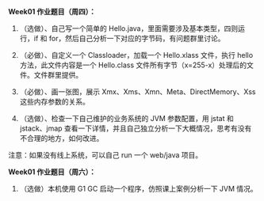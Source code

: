 **Week01 作业题目（周四）：**

1. （选做）、自己写一个简单的 Hello.java，里面需要涉及基本类型，四则运行，if 和 for，然后自己分析一下对应的字节码，有问题群里讨论。

1. （必做）、自定义一个 Classloader，加载一个 Hello.xlass 文件，执行 hello 方法，此文件内容是一个 Hello.class 文件所有字节（x=255-x）处理后的文件。文件群里提供。

1. （必做）、画一张图，展示 Xmx、Xms、Xmn、Meta、DirectMemory、Xss 这些内存参数的关系。

1. （选做）、检查一下自己维护的业务系统的 JVM 参数配置，用 jstat 和 jstack、jmap 查看一下详情，并且自己独立分析一下大概情况，思考有没有不合理的地方，如何改进。

注意：如果没有线上系统，可以自己 run 一个 web/java 项目。

**Week01 作业题目（周六）：**

1. （选做）本机使用 G1 GC 启动一个程序，仿照课上案例分析一下 JVM 情况。